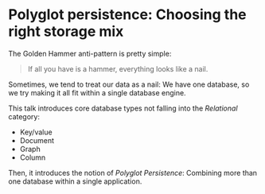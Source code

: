 # Polyglot persistence: Choosing the right storage mix

The Golden Hammer anti-pattern is pretty simple:

> If all you have is a hammer, everything looks like a nail.

Sometimes, we tend to treat our data as a nail: We have one database, so we try making it all fit within a single database engine.

This talk introduces core database types not falling into the *Relational* category:

 - Key/value
 - Document
 - Graph
 - Column
 
Then, it introduces the notion of *Polyglot Persistence*: Combining more than one database within a single application.
